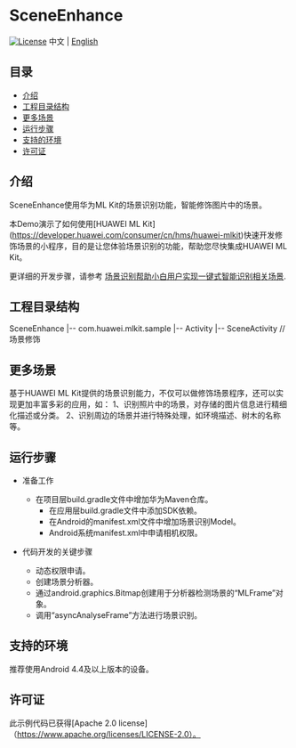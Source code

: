 # SceneEnhance
[![License](https://img.shields.io/badge/Docs-hmsguides-brightgreen)](https://developer.huawei.com/consumer/cn/doc/development/HMS-Guides/ml-introduction-4)
中文 | [English](https://github.com/HMS-Core/hms-ml-demo/blob/master/ApplicationCases/SceneEnhance/README.md)

## 目录

 * [介绍](#介绍)
 * [工程目录结构](#工程目录结构)
 * [更多场景](#更多场景)
 * [运行步骤](#运行步骤)
 * [支持的环境](#支持的环境)
 * [许可证](#许可证)


## 介绍
SceneEnhance使用华为ML Kit的场景识别功能，智能修饰图片中的场景。

本Demo演示了如何使用[HUAWEI ML Kit] (https://developer.huawei.com/consumer/cn/hms/huawei-mlkit)快速开发修饰场景的小程序，目的是让您体验场景识别的功能，帮助您尽快集成HUAWEI ML Kit。

更详细的开发步骤，请参考 [场景识别帮助小白用户实现一键式智能识别相关场景](https://developer.huawei.com/consumer/cn/forum/topic/0204423925515690659?fid=18).

## 工程目录结构
SceneEnhance
    |-- com.huawei.mlkit.sample
        |-- Activity
            |-- SceneActivity // 场景修饰

## 更多场景
基于HUAWEI ML Kit提供的场景识别能力，不仅可以做修饰场景程序，还可以实现更加丰富多彩的应用，如：
1、识别照片中的场景，对存储的图片信息进行精细化描述或分类。
2、识别周边的场景并进行特殊处理，如环境描述、树木的名称等。

## 运行步骤
- 准备工作
  - 在项目层build.gradle文件中增加华为Maven仓库。
    - 在应用层build.gradle文件中添加SDK依赖。
    - 在Android的manifest.xml文件中增加场景识别Model。
    - Android系统manifest.xml中申请相机权限。

- 代码开发的关键步骤
  - 动态权限申请。
  - 创建场景分析器。
  - 通过android.graphics.Bitmap创建用于分析器检测场景的“MLFrame”对象。
  - 调用“asyncAnalyseFrame”方法进行场景识别。

## 支持的环境
推荐使用Android 4.4及以上版本的设备。

##  许可证
此示例代码已获得[Apache 2.0 license]（https://www.apache.org/licenses/LICENSE-2.0）。
